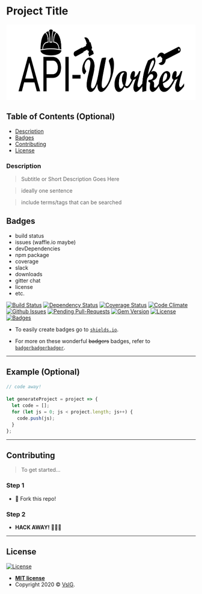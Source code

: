 # Project Title

<p align="center">
  <img src="https://github.com/VsIG-official/API-Worker/blob/master/API-Worker.png" data-canonical-src="https://github.com/VsIG-official/API-Worker/blob/master/API-Worker.png" width="750" height="200" />
</p>

## Table of Contents (Optional)

- [Description](#description)
- [Badges](#badges)
- [Contributing](#contributing)
- [License](#license)

### Description

> Subtitle or Short Description Goes Here

> ideally one sentence

> include terms/tags that can be searched

## Badges

- build status
- issues (waffle.io maybe)
- devDependencies
- npm package
- coverage
- slack
- downloads
- gitter chat
- license
- etc.

[![Build Status](http://img.shields.io/travis/badges/badgerbadgerbadger.svg?style=flat-square)](https://travis-ci.org/badges/badgerbadgerbadger) [![Dependency Status](http://img.shields.io/gemnasium/badges/badgerbadgerbadger.svg?style=flat-square)](https://gemnasium.com/badges/badgerbadgerbadger) [![Coverage Status](http://img.shields.io/coveralls/badges/badgerbadgerbadger.svg?style=flat-square)](https://coveralls.io/r/badges/badgerbadgerbadger) [![Code Climate](http://img.shields.io/codeclimate/github/badges/badgerbadgerbadger.svg?style=flat-square)](https://codeclimate.com/github/badges/badgerbadgerbadger) [![Github Issues](http://githubbadges.herokuapp.com/badges/badgerbadgerbadger/issues.svg?style=flat-square)](https://github.com/badges/badgerbadgerbadger/issues) [![Pending Pull-Requests](http://githubbadges.herokuapp.com/badges/badgerbadgerbadger/pulls.svg?style=flat-square)](https://github.com/badges/badgerbadgerbadger/pulls) [![Gem Version](http://img.shields.io/gem/v/badgerbadgerbadger.svg?style=flat-square)](https://rubygems.org/gems/badgerbadgerbadger) [![License](http://img.shields.io/:license-mit-blue.svg?style=flat-square)](http://badges.mit-license.org) [![Badges](http://img.shields.io/:badges-9/9-ff6799.svg?style=flat-square)](https://github.com/badges/badgerbadgerbadger)

- To easily create badges go to <a href="https://shields.io/category/license" target="_blank">`shields.io`</a>.

- For more on these wonderful ~~badgers~~ badges, refer to <a href="http://badges.github.io/badgerbadgerbadger/" target="_blank">`badgerbadgerbadger`</a>.

---

## Example (Optional)

```javascript
// code away!

let generateProject = project => {
  let code = [];
  for (let js = 0; js < project.length; js++) {
    code.push(js);
  }
};
```

---

## Contributing

> To get started...

### Step 1

- 🍴 Fork this repo!

### Step 2

- **HACK AWAY!** 🔨🔨🔨

---

## License

[![License](http://img.shields.io/:license-mit-blue.svg?style=flat-square)](http://badges.mit-license.org)

- **[MIT license](http://opensource.org/licenses/mit-license.php)**
- Copyright 2020 © <a href="https://github.com/VsIG-official" target="_blank">VsIG</a>.
